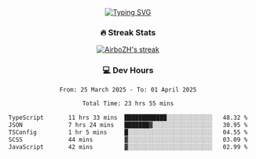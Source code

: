 
<div align="center">
  <a href="https://git.io/typing-svg"><img src="https://readme-typing-svg.demolab.com?font=Fira+Code&size=30&pause=1000&color=33F7F5&center=true&vCenter=true&width=435&lines=Hi+there+%F0%9F%91%8B+I+am+AirboZH+;Welcome+to+my+Github" alt="Typing SVG" /></a>

<h3>🔥 Streak Stats</h3>

<!-- GitHub Readme Streak Stats - https://github.com/DenverCoder1/github-readme-streak-stats -->
<p>
  <a href="https://github.com/DenverCoder1/github-readme-streak-stats">
    <img title="🔥 Get streak stats for your profile at git.io/streak-stats" alt="AirboZH's streak" src="https://streak-stats.demolab.com/?user=AirboZH&theme=monokai-metallian&hide_border=true"/>
  </a>
</p>

<h3>💻 Dev Hours</h3>
<!--START_SECTION:waka-->

```txt
From: 25 March 2025 - To: 01 April 2025

Total Time: 23 hrs 55 mins

TypeScript       11 hrs 33 mins  ████████████░░░░░░░░░░░░░   48.32 %
JSON             7 hrs 24 mins   ███████▓░░░░░░░░░░░░░░░░░   30.95 %
TSConfig         1 hr 5 mins     █░░░░░░░░░░░░░░░░░░░░░░░░   04.55 %
SCSS             44 mins         ▓░░░░░░░░░░░░░░░░░░░░░░░░   03.09 %
JavaScript       42 mins         ▓░░░░░░░░░░░░░░░░░░░░░░░░   02.99 %
```

<!--END_SECTION:waka-->
</div>  
